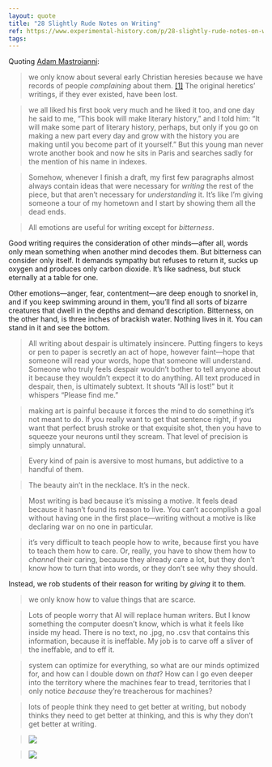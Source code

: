 ```yaml
---
layout: quote
title: "28 Slightly Rude Notes on Writing"
ref: https://www.experimental-history.com/p/28-slightly-rude-notes-on-writing?r=5lwff8&amp;utm_medium=ios&amp;triedRedirect=true
tags:
---
```


Quoting [Adam Mastroianni](https://www.experimental-history.com/p/28-slightly-rude-notes-on-writing?r=5lwff8&amp;utm_medium=ios&amp;triedRedirect=true):

> we only know about several early Christian heresies because we have records of people *complaining* about them. [[1]](https://www.experimental-history.com/p/28-slightly-rude-notes-on-writing/#footnote-1-162370468) The original heretics’ writings, if they ever existed, have been lost.

> we all liked his first book very much and he liked it too, and one day he said to me, “This book will make literary history,” and I told him: “It will make some part of literary history, perhaps, but only if you go on making a new part every day and grow with the history you are making until you become part of it yourself.” But this young man never wrote another book and now he sits in Paris and searches sadly for the mention of his name in indexes.

> Somehow, whenever I finish a draft, my first few paragraphs almost always contain ideas that were necessary for *writing* the rest of the piece, but that aren’t necessary for *understanding* it. It’s like I’m giving someone a tour of my hometown and I start by showing them all the dead ends.

> All emotions are useful for writing except for *bitterness*.

Good writing requires the consideration of other minds—after all, words only mean something when another mind decodes them. But bitterness can consider only itself. It demands sympathy but refuses to return it, sucks up oxygen and produces only carbon dioxide. It’s like sadness, but stuck eternally at a table for one.

Other emotions—anger, fear, contentment—are deep enough to snorkel in, and if you keep swimming around in them, you’ll find all sorts of bizarre creatures that dwell in the depths and demand description. Bitterness, on the other hand, is three inches of brackish water. Nothing lives in it. You can stand in it and see the bottom.

> All writing about despair is ultimately insincere. Putting fingers to keys or pen to paper is secretly an act of hope, however faint—hope that someone will read your words, hope that someone will understand. Someone who truly feels despair wouldn’t bother to tell anyone about it because they wouldn’t expect it to do anything. All text produced in despair, then, is ultimately subtext. It shouts “All is lost!” but it whispers “Please find me.”

> making art is painful because it forces the mind to do something it’s not meant to do. If you really want to get that sentence right, if you want that perfect brush stroke or that exquisite shot, then you have to squeeze your neurons until they scream. That level of precision is simply unnatural.

> Every kind of pain is aversive to most humans, but addictive to a handful of them.

> The beauty ain’t in the necklace. It’s in the neck.

> Most writing is bad because it’s missing a motive. It feels dead because it hasn’t found its reason to live. You can’t accomplish a goal without having one in the first place—writing without a motive is like declaring war on no one in particular.

> it’s very difficult to teach people how to write, because first you have to teach them how to care. Or, really, you have to show them how to *channel* their caring, because they already care a lot, but they don’t know how to turn that into words, or they don’t see why they should.

Instead, we rob students of their reason for writing by *giving* it to them.

> we only know how to value things that are scarce.

> Lots of people worry that AI will replace human writers. But I know something the computer doesn’t know, which is what it feels like inside my head. There is no text, no .jpg, no .csv that contains this information, because it is ineffable. My job is to carve off a sliver of the ineffable, and to eff it.

> system can optimize for everything, so what are our minds optimized for, and how can I double down on *that*? How can I go even deeper into the territory where the machines fear to tread, territories that I only notice *because* they’re treacherous for machines?

> lots of people think they need to get better at writing, but nobody thinks they need to get better at thinking, and this is why they don’t get better at writing.

> ![](https://substackcdn.com/image/fetch/w_1456,c_limit,f_auto,q_auto:good,fl_progressive:steep/https%3A%2F%2Fsubstack-post-media.s3.amazonaws.com%2Fpublic%2Fimages%2F7efae653-0315-4c63-935c-e27d4678a2dc_1334x768.png)

> ![](https://substackcdn.com/image/fetch/w_1456,c_limit,f_auto,q_auto:good,fl_progressive:steep/https%3A%2F%2Fsubstack-post-media.s3.amazonaws.com%2Fpublic%2Fimages%2Fa91120b2-4043-4193-a9dc-aa07997f0a26_892x448.png)
